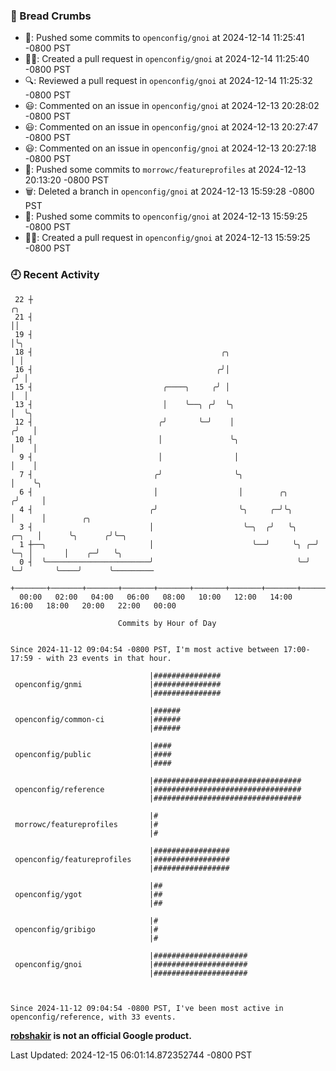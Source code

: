 ### 🍞 Bread Crumbs

 * 🚢: Pushed some commits to `openconfig/gnoi` at 2024-12-14 11:25:41 -0800 PST
 * ✍🏼: Created a pull request in `openconfig/gnoi` at 2024-12-14 11:25:40 -0800 PST
 * 🔍: Reviewed a pull request in  `openconfig/gnoi` at 2024-12-14 11:25:32 -0800 PST
 * 😃: Commented on an issue in `openconfig/gnoi` at 2024-12-13 20:28:02 -0800 PST
 * 😃: Commented on an issue in `openconfig/gnoi` at 2024-12-13 20:27:47 -0800 PST
 * 😃: Commented on an issue in `openconfig/gnoi` at 2024-12-13 20:27:18 -0800 PST
 * 🚢: Pushed some commits to `morrowc/featureprofiles` at 2024-12-13 20:13:20 -0800 PST
 * 🗑: Deleted a branch in `openconfig/gnoi` at 2024-12-13 15:59:28 -0800 PST
 * 🚢: Pushed some commits to `openconfig/gnoi` at 2024-12-13 15:59:25 -0800 PST
 * ✍🏼: Created a pull request in `openconfig/gnoi` at 2024-12-13 15:59:25 -0800 PST

### 🕘 Recent Activity
```
 22 ┼                                                                        ╭╮
 21 ┤                                                                        ││
 19 ┤                                                                        │╰╮
 18 ┤                                          ╭╮                            │ │
 16 ┤                                         ╭╯│                           ╭╯ │
 15 ┤                             ╭────╮     ╭╯ │                           │  │
 13 ┤                             │    ╰──╮ ╭╯  ╰╮                          │  ╰╮
 12 ┤                            ╭╯       ╰─╯    │                         ╭╯   │
 10 ┤                            │               ╰╮                        │    │
  9 ┤                            │                │                        │    │
  7 ┤                           ╭╯                ╰╮                       │    ╰╮
  6 ┤                           │                  │        ╭╮            ╭╯     │
  4 ┤                          ╭╯                  ╰╮     ╭─╯╰╮           │      │        ╭╮
  3 ┤                          │                    ╰─╮  ╭╯   ╰╮    ╭─╮   │      ╰╮      ╭╯╰─╮
  1 ┼──╮                       │                      ╰──╯     ╰╮ ╭─╯ ╰─╮ │       │    ╭─╯   ╰╮
  0 ┤  ╰───────────────────────╯                                ╰─╯     ╰─╯       ╰────╯      ╰─────────
    +───────+───────+───────+───────+───────+───────+───────+───────+───────+───────+───────+───────+────
  00:00   02:00   04:00   06:00   08:00   10:00   12:00   14:00   16:00   18:00   20:00   22:00   00:00   

						Commits by Hour of Day


Since 2024-11-12 09:04:54 -0800 PST, I'm most active between 17:00-17:59 - with 23 events in that hour.

```



```
                               |###############
 openconfig/gnmi               |###############
                               |###############

                               |######
 openconfig/common-ci          |######
                               |######

                               |####
 openconfig/public             |####
                               |####

                               |#################################
 openconfig/reference          |#################################
                               |#################################

                               |#
 morrowc/featureprofiles       |#
                               |#

                               |#################
 openconfig/featureprofiles    |#################
                               |#################

                               |##
 openconfig/ygot               |##
                               |##

                               |#
 openconfig/gribigo            |#
                               |#

                               |#####################
 openconfig/gnoi               |#####################
                               |#####################



Since 2024-11-12 09:04:54 -0800 PST, I've been most active in openconfig/reference, with 33 events.

```
**[robshakir](mailto:robjs@google.com) is not an official Google product.**  


Last Updated: 2024-12-15 06:01:14.872352744 -0800 PST
